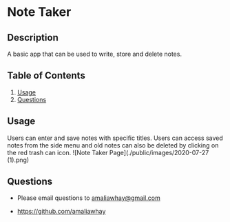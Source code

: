# Note Taker

## Description

A basic app that can be used to write, store and delete notes.

## Table of Contents

1. [Usage](##Usage)
1. [Questions](##Questions)

## Usage

Users can enter and save notes with specific titles. Users can access saved notes from the side menu and old notes can also be deleted by clicking on the red trash can icon.
![Note Taker Page](./public/images/2020-07-27 (1).png)

## Questions

- Please email questions to amaliawhay@gmail.com

- https://github.com/amaliawhay
